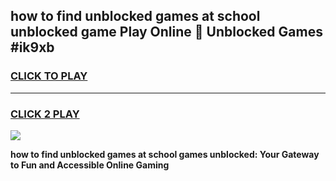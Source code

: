 
## how to find unblocked games at school unblocked game Play Online 👋 Unblocked Games #ik9xb
<h3>
<a href="https://premium.freeplayer.one?title=how_to_find_unblocked_games_at_school&ref=21F">CLICK TO PLAY</a></h3>
<hr>

<h3>
<a href="https://premium.freeplayer.one?title=how_to_find_unblocked_games_at_school&ref=21F">CLICK 2 PLAY</a>
  
</h3>

<a href="https://premium.freeplayer.one?title=how_to_find_unblocked_games_at_school&ref=21F/"><img src="https://clearcache.store/games.png"></a>


**how to find unblocked games at school games unblocked: Your Gateway to Fun and Accessible Online Gaming**
